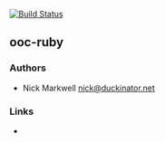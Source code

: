 [![Build Status](https://travis-ci.org/duckinator/ooc-ruby.png?branch=master)](https://travis-ci.org/duckinator/ooc-ruby)

## ooc-ruby

### Authors

  * Nick Markwell <nick@duckinator.net>
  
### Links

  * 

